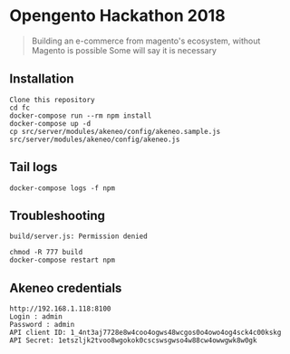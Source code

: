 Opengento Hackathon 2018
========================

> Building an e-commerce from magento's ecosystem, without Magento is possible
> Some will say it is necessary

Installation
------------
```
Clone this repository
cd fc
docker-compose run --rm npm install
docker-compose up -d
cp src/server/modules/akeneo/config/akeneo.sample.js src/server/modules/akeneo/config/akeneo.js
```

Tail logs
---------
```
docker-compose logs -f npm
```

Troubleshooting
---------------
`build/server.js: Permission denied`
```
chmod -R 777 build
docker-compose restart npm
```

Akeneo credentials
------------------
```
http://192.168.1.118:8100
Login : admin
Password : admin
API client ID: 1_4nt3aj7728e8w4coo4ogws48wcgos0o4owo4og4sck4c00kskg
API Secret: 1etszljk2tvoo8wgokok0cscswsgwso4w88cw4owwgwk8w0gk
```

